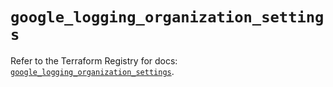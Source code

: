 # `google_logging_organization_settings`

Refer to the Terraform Registry for docs: [`google_logging_organization_settings`](https://registry.terraform.io/providers/hashicorp/google/5.45.2/docs/resources/logging_organization_settings).
